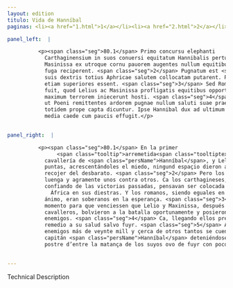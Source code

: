 ```yaml
---
layout: edition
titulo: Vida de Hanníbal
paginas: <li><a href="1.html">1</a></li><li><a href="2.html">2</a></li><li><a href="3.html">3</a></li><li><a href="4.html">4</a></li><li><a href="5.html">5</a></li><li><a href="6.html">6</a></li><li><a href="7.html">7</a></li><li><a href="8.html">8</a></li><li><a href="9.html">9</a></li><li><a href="10.html">10</a></li><li><a href="11.html">11</a></li><li><a href="12.html">12</a></li><li><a href="13.html">13</a></li><li><a href="14.html">14</a></li><li><a href="15.html">15</a></li><li><a href="16.html">16</a></li><li><a href="17.html">17</a></li><li><a href="18.html">18</a></li><li><a href="19.html">19</a></li><li><a href="20.html">20</a></li><li><a href="21.html">21</a></li><li><a href="22.html">22</a></li><li><a href="23.html">23</a></li><li><a href="24.html">24</a></li><li><a href="25.html">25</a></li><li><a href="26.html">26</a></li><li><a href="27.html">27</a></li><li><a href="28.html">28</a></li><li><a href="29.html">29</a></li><li><a href="30.html">30</a></li><li><a href="31.html">31</a></li><li><a href="32.html">32</a></li><li><a href="33.html">33</a></li><li><a href="34.html">34</a></li><li><a href="35.html">35</a></li><li><a href="36.html">36</a></li><li><a href="37.html">37</a></li><li><a href="38.html">38</a></li><li><a href="39.html">39</a></li><li><a href="40.html">40</a></li><li><a href="41.html">41</a></li><li><a href="42.html">42</a></li><li><a href="43.html">43</a></li><li><a href="44.html">44</a></li><li><a href="45.html">45</a></li><li><a href="46.html">46</a></li><li><a href="47.html">47</a></li><li><a href="48.html">48</a></li><li><a href="49.html">49</a></li><li><a href="50.html">50</a></li><li><a href="51.html">51</a></li><li><a href="52.html">52</a></li><li><a href="53.html">53</a></li><li><a href="54.html">54</a></li><li><a href="55.html">55</a></li><li><a href="56.html">56</a></li><li><a href="57.html">57</a></li><li><a href="58.html">58</a></li><li><a href="59.html">59</a></li><li><a href="60.html">60</a></li><li><a href="61.html">61</a></li><li><a href="62.html">62</a></li><li><a href="63.html">63</a></li><li><a href="64.html">64</a></li><li><a href="65.html">65</a></li><li><a href="66.html">66</a></li><li><a href="67.html">67</a></li><li><a href="68.html">68</a></li><li><a href="69.html">69</a></li><li><a href="70.html">70</a></li><li><a href="71.html">71</a></li><li><a href="72.html">72</a></li><li><a href="73.html">73</a></li><li><a href="74.html">74</a></li><li><a href="75.html">75</a></li><li><a href="76.html">76</a></li><li><a href="77.html">77</a></li><li><a href="78.html">78</a></li><li><a href="79.html">79</a></li><li><a href="80.html">80</a></li><li><a href="81.html">81</a></li><li><a href="82.html">82</a></li><li><a href="83.html">83</a></li><li><a href="84.html">84</a></li><li><a href="85.html">85</a></li><li><a href="86.html">86</a></li><li><a href="87.html">87</a></li><li><a href="88.html">88</a></li><li><a href="89.html">89</a></li><li><a href="90.html">90</a></li><li><a href="91.html">91</a></li><li><a href="92.html">92</a></li><li><a href="93.html">93</a></li><li><a href="94.html">94</a></li><li><a href="95.html">95</a></li><li><a href="96.html">96</a></li>

panel_left:  |

          <p><span class="seg">80.1</span> Primo concursu elephanti
            Carthaginensium in suos conuersi equitatum Hannibalis perturbarunt, et Lelius ac
            Masinissa ex utroque cornu pauorem augentes nullum equitibus spatium dederunt, ut se ex
            fuga reciperent. <span class="seg">2</span> Pugnatum est <span class="tooltip">tamen<span class="tooltiptext"><span class="om"><i>om. </i></span> #P </span></span> a pedestri acie diu atque acriter, cum Poeni superioribus uictoriis fraeti in
            suis dextris totius Aphricae salutem collocatam putarent. Romani autem animo pares spe
            etiam superiores essent. <span class="seg">3</span> Sed Romanis non mediocre momentum ad uictoriam
            fuit, quod Lelius ac Masinissa profligatis equitibus opportune in praelium redeuntes
            maximum terrorem iniecerunt hosti. <span class="seg">4</span> Eorum enim aduentu celeriter factum est,
            ut Poeni remittentes ardorem pugnae nullum saluti suae praeter quam in <span class="tooltip">fugam<span class="tooltiptext">fuga #E #M #N #P #S #U #W #r #s </span></span> remedium quaerent. <span class="seg">5</span> Supra .XX. milia hostium eo die a Romanis caesa
            totidem prope capta dicuntur. Ipse Hannibal dux ad ultimum euentum pugnae moratus, e
            media caede cum paucis effugit.</p>
        

panel_right:  |

          <p><span class="seg">80.1</span> En la primer
                <span class="tooltip">arremetida<span class="tooltiptext">arrematida  </span></span> los elephantes de los carthagineses, bueltos contra los suyos, turbaron toda la
            cavallería de <span class="persName">Hanníbal</span>, y Lelio y Maxinissa desde ambas las alas o
            puntas, acrescentándoles el miedo, ningund espaçio dieron a los cavalleros para se
            recojer del desbarato. <span class="seg">2</span> Pero los peones de cada una de las azes pelearon
            luenga y agramente unos contra otros. Ca los carthagineses,
            confiando de las victorias passadas, pensavan ser colocada la salud de toda
              África en sus diestras. Y los romanos, siendo eguales en el
            ánimo, eran soberanos en la esperança. <span class="seg">3</span> Mas a los romanos no fue pequeño
            momento para que venciessen que Lelio y Maxinissa, después de desbaratados los
            cavalleros, bolvieron a la batalla oportunamente y posieron muy grande espanto a los
            enemigos. <span class="seg">4</span> Ca, llegando ellos prestamente, se fizo que los carthagineses perdiessen el primer ardor de la pelea y no buscassen otro
            remedio a su salud salvo fuyr. <span class="seg">5</span> Aquel día mataron los romanos de los
            enemigos más de veynte mill y çerca de otros tantos se cuenta ser presos. Y el mesmo
            capitán <span class="persName">Hanníbal</span> deteniéndose fasta el fin de la batalla, ya a la
            postre d’entre la matança de los suyos ovo de fuyr con pocos.</p>
        

---
```


Technical Description 